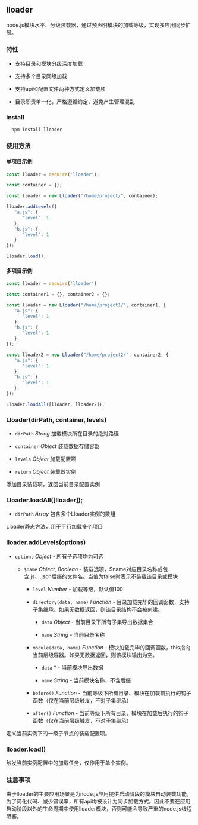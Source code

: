 ## lloader

node.js模块水平、分级装载器，通过预声明模块的加载等级，实现多应用同步扩展。

### 特性

* 支持目录和模块分级深度加载

* 支持多个目录同级加载

* 支持api和配置文件两种方式定义加载项

* 目录职责单一化，严格遵循约定，避免产生管理混乱

### install

      npm install lloader

### 使用方法

#### 单项目示例

```js
const lloader = require('lloader');

const container = {};

const lloader = new Lloader("/home/project/", container);

lloader.addLevels({
   "a.js": {
      "level": 1
   },
   "b.js": {
      "level": 1
   },
});

Lloader.load();
```

#### 多项目示例

```js
const lloader = require('lloader')

const container1 = {}, container2 = {};

const lloader = new Lloader("/home/project1/", container1, {
   "a.js": {
      "level": 1
   },
   "b.js": {
      "level": 1
   },
});

const lloader2 = new Lloader("/home/project2/", container2, {
   "a.js": {
      "level": 1
   },
   "b.js": {
      "level": 1
   },
});

Lloader.loadAll([lloader, lloader2]);
```

### Lloader(dirPath, container, levels)

*  `dirPath` *String* 加载模块所在目录的绝对路径

*  `container` *Object* 装载数据存储容器

*  `levels` *Object* 加载配置项

*  `return` *Object* 装载器实例

添加目录装载项，返回当前目录配置实例


### Lloader.loadAll([lloader]);

*  `dirPath` *Array* 包含多个Lloader实例的数组

Lloader静态方法，用于平行加载多个项目


### lloader.addLevels(options)

*  `options` *Object* - 所有子选项均为可选

      *  `$name` *Object, Boolean* - 装载选项，$name对应目录名称或包含.js、.json后缀的文件名。当值为false时表示不装载该目录或模块

         *  `level` *Number* - 加载等级，默认值100

         *  `directory(data, name)` *Function* - 目录加载完毕的回调函数，支持子集继承。如果无数据返回，则该目录结构不会被创建。

               *  `data` *Object* - 当前目录下所有子集导出数据集合

               *  `name` *String* - 当前目录名称

         *  `module(data, name)` *Function* - 模块加载完毕的回调函数，this指向当前层级容器。如果无数据返回，则该模块输出为空。

               *  `data` * - 当前模块导出数据

               *  `name` *String* - 当前模块名称，不含后缀

         *  `before()` *Function* - 当前等级下所有目录、模块在加载前执行的钩子函数（仅在当前层级触发，不对子集继承）

         *  `after()` *Function* - 当前等级下所有目录、模块在加载后执行的钩子函数（仅在当前层级触发，不对子集继承）

定义当前实例下的一级子节点的装载配置项。


### lloader.load()

触发当前实例配置中的加载任务，仅作用于单个实例。


### 注意事项

由于lloader的主要应用场景是为node.js应用提供启动阶段的模块自动装载功能，为了简化代码、减少错误率，所有api均被设计为同步加载方式。因此不要在应用启动阶段以外的生命周期中使用lloader模块，否则可能会导致严重的node.js线程阻塞。